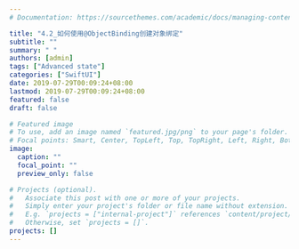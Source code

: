 ```yaml
---
# Documentation: https://sourcethemes.com/academic/docs/managing-content/

title: "4.2_如何使用@ObjectBinding创建对象绑定"
subtitle: ""
summary: " "
authors: [admin]
tags: ["Advanced state"]
categories: ["SwiftUI"]
date: 2019-07-29T00:09:24+08:00
lastmod: 2019-07-29T00:09:24+08:00
featured: false
draft: false

# Featured image
# To use, add an image named `featured.jpg/png` to your page's folder.
# Focal points: Smart, Center, TopLeft, Top, TopRight, Left, Right, BottomLeft, Bottom, BottomRight.
image:
  caption: ""
  focal_point: ""
  preview_only: false

# Projects (optional).
#   Associate this post with one or more of your projects.
#   Simply enter your project's folder or file name without extension.
#   E.g. `projects = ["internal-project"]` references `content/project/deep-learning/index.md`.
#   Otherwise, set `projects = []`.
projects: []
---
```

<!-- more -->